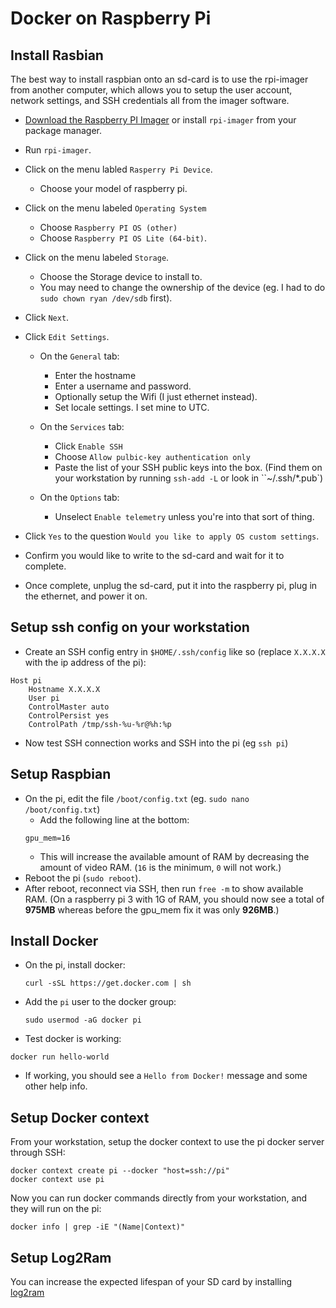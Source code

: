 # Docker on Raspberry Pi

## Install Rasbian

The best way to install raspbian onto an sd-card is to use the
rpi-imager from another computer, which allows you to setup the user
account, network settings, and SSH credentials all from the imager
software.

 * [Download the Raspberry PI
   Imager](https://www.raspberrypi.com/software/) or install
   `rpi-imager` from your package manager.
 * Run `rpi-imager`.
 * Click on the menu labled `Rasperry Pi Device`.
   * Choose your model of raspberry pi.
   
 * Click on the menu labeled `Operating System`
   * Choose `Raspberry PI OS (other)`
   * Choose `Raspberry PI OS Lite (64-bit)`.
   
 * Click on the menu labeled `Storage`.
   * Choose the Storage device to install to.
   * You may need to change the ownership of the device (eg. I had to
     do `sudo chown ryan /dev/sdb` first).
     
 * Click `Next`.
 
 * Click `Edit Settings`.
 
   * On the `General` tab:
   
     * Enter the hostname
     * Enter a username and password.
     * Optionally setup the Wifi (I just ethernet instead).
     * Set locale settings. I set mine to UTC.
     
   * On the `Services` tab:
   
     * Click `Enable SSH`
     * Choose `Allow pulbic-key authentication only`
     * Paste the list of your SSH public keys into the box. (Find them
       on your workstation by running `ssh-add -L` or look in
       ``~/.ssh/*.pub`)
       
   * On the `Options` tab:
   
     * Unselect `Enable telemetry` unless you're into that sort of
       thing.
       
 * Click `Yes` to the question `Would you like to apply OS custom settings`.
 
 * Confirm you would like to write to the sd-card and wait for it to complete.
 
 * Once complete, unplug the sd-card, put it into the raspberry pi,
   plug in the ethernet, and power it on.

## Setup ssh config on your workstation

 * Create an SSH config entry in `$HOME/.ssh/config` like so (replace `X.X.X.X` with the ip address of the pi):
```
Host pi
    Hostname X.X.X.X
    User pi
    ControlMaster auto
    ControlPersist yes
    ControlPath /tmp/ssh-%u-%r@%h:%p
```
 * Now test SSH connection works and SSH into the pi (eg `ssh pi`)
 
## Setup Raspbian

 * On the pi, edit the file `/boot/config.txt` (eg. `sudo nano /boot/config.txt`)
   * Add the following line at the bottom: 
   ```
   gpu_mem=16
   ```
   * This will increase the available amount of RAM by decreasing the amount of
     video RAM. (`16` is the minimum, `0` will not work.)
 * Reboot the pi (`sudo reboot`).
 * After reboot, reconnect via SSH, then run `free -m` to show available RAM. (On a
   raspberry pi 3 with 1G of RAM, you should now see a total of **975MB** whereas before the
   gpu_mem fix it was only **926MB**.)
   
## Install Docker

 * On the pi, install docker:
   ```
   curl -sSL https://get.docker.com | sh
   ```
 * Add the `pi` user to the docker group:
   ```
   sudo usermod -aG docker pi
   ```
 * Test docker is working:
 
 ```
 docker run hello-world
 ```
  * If working, you should see a `Hello from Docker!` message and some other help info.

## Setup Docker context

From your workstation, setup the docker context to use the pi docker server
through SSH:

```
docker context create pi --docker "host=ssh://pi"
docker context use pi
```

Now you can run docker commands directly from your workstation, and they will
run on the pi:

```
docker info | grep -iE "(Name|Context)"
```

## Setup Log2Ram

You can increase the expected lifespan of your SD card by installing
[log2ram](https://github.com/azlux/log2ram#log2ram)
